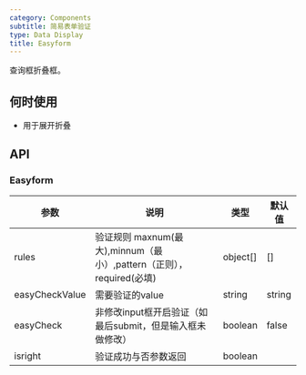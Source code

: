 ```yaml
---
category: Components
subtitle: 简易表单验证
type: Data Display
title: Easyform
---
```


查询框折叠框。

## 何时使用

- 用于展开折叠

## API

### Easyform

| 参数 | 说明 | 类型 | 默认值 |
| --- | --- | --- | --- |
| rules | 验证规则 maxnum(最大),minnum（最小）,pattern（正则），required(必填)| object[] | [] |
| easyCheckValue | 需要验证的value | string | string |
| easyCheck | 非修改input框开启验证（如最后submit，但是输入框未做修改） | boolean | false |
| isright | 验证成功与否参数返回 | boolean |  |



